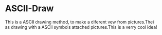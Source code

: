 # ASCII-Draw
This is a ASCII drawing method, to make a diferent vew from pictures.Thei as drawing with a ASCII symbols attached pictures.This is a verry cool idea!

